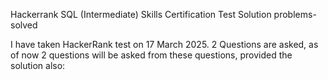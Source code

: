 Hackerrank SQL (Intermediate) Skills Certification Test Solution
problems-solved

I have taken HackerRank test on 17 March 2025. 
2 Questions are asked, as of now 2 questions will be asked from these questions, provided the solution also:
